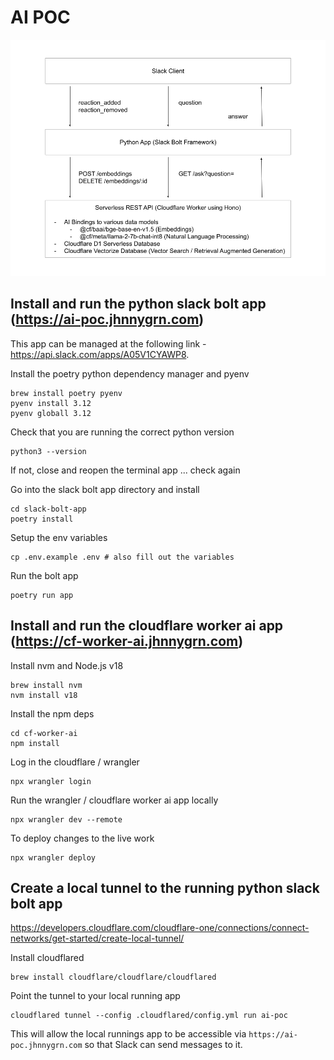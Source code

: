 # AI POC

![alt text](https://github.com/ai-pocworkspace/ai-poc/blob/main/diagram.png?raw=true)

## Install and run the python slack bolt app (https://ai-poc.jhnnygrn.com)

This app can be managed at the following link - https://api.slack.com/apps/A05V1CYAWP8.

Install the poetry python dependency manager and pyenv
```
brew install poetry pyenv
pyenv install 3.12
pyenv globall 3.12
```

Check that you are running the correct python version
```
python3 --version
```

If not, close and reopen the terminal app ... check again

Go into the slack bolt app directory and install
```
cd slack-bolt-app
poetry install
```

Setup the env variables
```
cp .env.example .env # also fill out the variables
```

Run the bolt app
```
poetry run app
```


## Install and run the cloudflare worker ai app (https://cf-worker-ai.jhnnygrn.com)

Install nvm and Node.js v18
```
brew install nvm
nvm install v18
```

Install the npm deps
```
cd cf-worker-ai
npm install
```

Log in the cloudflare / wrangler
```
npx wrangler login
```

Run the wrangler / cloudflare worker ai app locally
```
npx wrangler dev --remote
```

To deploy changes to the live work
```
npx wrangler deploy
```


## Create a local tunnel to the running python slack bolt app

https://developers.cloudflare.com/cloudflare-one/connections/connect-networks/get-started/create-local-tunnel/

Install cloudflared
```
brew install cloudflare/cloudflare/cloudflared
```

Point the tunnel to your local running app
```
cloudflared tunnel --config .cloudflared/config.yml run ai-poc
```


This will allow the local runnings app to be accessible via `https://ai-poc.jhnnygrn.com` so that Slack can send messages to it.
